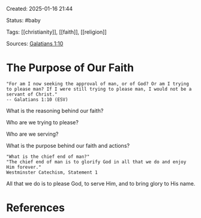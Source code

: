Created: 2025-01-16 21:44

Status: #baby 

Tags: [[christianity]], [[faith]], [[religion]]

Sources: [Galatians 1:10](https://www.biblegateway.com/passage/?search=Galatians%201:10&version=ESV)

# The Purpose of Our Faith

    "For am I now seeking the approval of man, or of God? Or am I trying to please man? If I were still trying to please man, I would not be a servant of Christ."
    -- Galatians 1:10 (ESV)

What is the reasoning behind our faith?

Who are we trying to please?

Who are we serving?

What is the purpose behind our faith and actions?

    "What is the chief end of man?"
    "The chief end of man is to glorify God in all that we do and enjoy Him forever."
    Westminster Catechism, Statement 1

All that we do is to please God, to serve Him, and to bring glory to His name.

# References